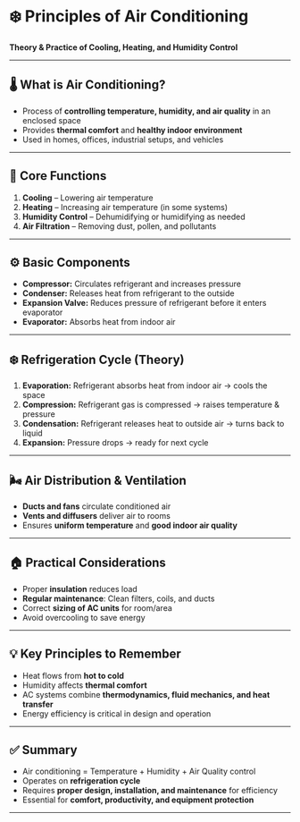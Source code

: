  

# ❄️ Principles of Air Conditioning
**Theory & Practice of Cooling, Heating, and Humidity Control**

---

## 🌡 What is Air Conditioning?
- Process of **controlling temperature, humidity, and air quality** in an enclosed space  
- Provides **thermal comfort** and **healthy indoor environment**  
- Used in homes, offices, industrial setups, and vehicles  

---

## 🔧 Core Functions
1. **Cooling** – Lowering air temperature  
2. **Heating** – Increasing air temperature (in some systems)  
3. **Humidity Control** – Dehumidifying or humidifying as needed  
4. **Air Filtration** – Removing dust, pollen, and pollutants  

---

## ⚙️ Basic Components
- **Compressor:** Circulates refrigerant and increases pressure  
- **Condenser:** Releases heat from refrigerant to the outside  
- **Expansion Valve:** Reduces pressure of refrigerant before it enters evaporator  
- **Evaporator:** Absorbs heat from indoor air  

---

## ❄️ Refrigeration Cycle (Theory)
1. **Evaporation:** Refrigerant absorbs heat from indoor air → cools the space  
2. **Compression:** Refrigerant gas is compressed → raises temperature & pressure  
3. **Condensation:** Refrigerant releases heat to outside air → turns back to liquid  
4. **Expansion:** Pressure drops → ready for next cycle  

---

## 🌬 Air Distribution & Ventilation
- **Ducts and fans** circulate conditioned air  
- **Vents and diffusers** deliver air to rooms  
- Ensures **uniform temperature** and **good indoor air quality**  

---

## 🏠 Practical Considerations
- Proper **insulation** reduces load  
- **Regular maintenance**: Clean filters, coils, and ducts  
- Correct **sizing of AC units** for room/area  
- Avoid overcooling to save energy  

---

## 💡 Key Principles to Remember
- Heat flows from **hot to cold**  
- Humidity affects **thermal comfort**  
- AC systems combine **thermodynamics, fluid mechanics, and heat transfer**  
- Energy efficiency is critical in design and operation  

---

## ✅ Summary
- Air conditioning = Temperature + Humidity + Air Quality control  
- Operates on **refrigeration cycle**  
- Requires **proper design, installation, and maintenance** for efficiency  
- Essential for **comfort, productivity, and equipment protection**

---
